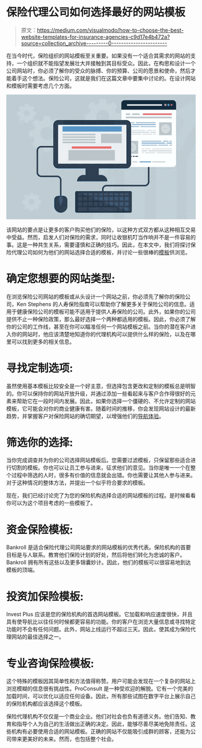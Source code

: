 # 保险代理公司如何选择最好的网站模板

> 原文：<https://medium.com/visualmodo/how-to-choose-the-best-website-templates-for-insurance-agencies-c9d17e4b472a?source=collection_archive---------0----------------------->

在当今时代，保险组织的网站模板至关重要。如果没有一个适合其需求的网站的支持，一个组织就不能指望发展壮大并接触到其目标受众。因此，在构思和设计一个公司网站时，你必须了解你的受众的脉搏、你的预算、公司的愿景和使命，然后才能着手这个想法。保险公司，这就是我们在这篇文章中要集中讨论的。在设计网站和模板时需要考虑几个方面。

![](img/593147ed7758efe1cc9fd7863d9f5e27.png)

该网站的要点是让更多的客户购买他们的保险，以这种方式双方都从这种相互交易中受益。然而，启发人们对保险的需求，同时让收银机叮当作响并不是一件容易的事。这是一种共生关系，需要谨慎和正确的技巧。因此，在本文中，我们将探讨保险代理公司如何为他们的网站选择合适的模板，并讨论一些很棒的[模板](https://visualmodo.com/wordpress-themes/)供浏览。

# 确定您想要的网站类型:

在浏览保险公司网站的模板或从头设计一个网站之前，你必须先了解你的保险公司，Ken Stephens 的人寿保险指南可以帮助你了解更多关于保险公司的信息。适用于健康保险公司的模板可能不适用于提供人寿保险的公司。此外，如果你的公司提供不止一种保险政策，那么最好选择一个两种都适用的模板。因此，你必须了解你的公司的工作线，甚至在你可以瞄准任何一个网站模板之前。当你的潜在客户进入你的网站时，他应该清楚地知道你的代理机构可以提供什么样的保险，以及在哪里可以找到更多的相关信息。

# 寻找定制选项:

虽然使用基本模板比较安全是一个好主意，但选择包含更改和定制的模板总是明智的。你可以保持你的网站开放升级，并通过添加一些看起来与客户合作得很好的元素来帮助它在一段时间内发展。因此，如果你选择一个僵硬的、不允许定制的网站模板，它可能会对你的商业健康有害。随着时间的推移，你会发现网站设计的最新趋势，并掌握客户对保险网站的确切期望，以增强他们的[导航体验](https://visualmodo.com/menu-wordpress-plugins-recommendations/)。

# 筛选你的选择:

当你完成调查并为你的公司选择网站模板后。您需要过滤模板，只保留那些适合进行切割的模板。你也可以让员工参与进来，征求他们的意见。当你是唯一一个在整个过程中筛选的人时，很多有价值的信息就会出错。你也需要让其他人参与进来。对于这种情况的整体方法，并提出一个似乎符合要求的模板。

现在，我们已经讨论完了为您的保险机构选择合适的网站模板的过程。是时候看看你可以为这个项目考虑的一些模板了。

# 资金保险模板:

Bankroll 是适合保险代理公司网站要求的网站模板的优秀代表。保险机构的首要目标是与人联系。教育他们保险计划的好处，然后将他们转化为忠诚的客户。Bankroll 拥有所有这些以及更多锦囊妙计。因此，他们的模板可以很容易地到达模板的顶端。

# 投资加保险模板:

Invest Plus 应该是您的保险机构的首选网站模板。它加载和响应速度很快，并且具有使导航比以往任何时候都更容易的功能。你的客户在浏览大量信息或寻找特定功能时不会有任何问题。此外，网站上线运行不超过三天。因此，使其成为保险代理网站的最佳选择之一。

# 专业咨询保险模板:

这个特殊的模板因其简单性和方法值得称赞。用户可能会发现在一个复杂的网站上浏览模糊的信息很有挑战性。ProConsult 是一种受欢迎的解脱。它有一个完美的加载时间，可以优化以适应任何设备。因此，所有那些试图在数字平台上展示自己的保险机构都应该选择这个模板。

保险代理机构不仅仅是一个商业企业。他们对社会也负有道德义务。他们告知、教育和指导个人为自己的生活做出正确的决定。因此，能够尽善尽美地免除责任。这些机构有必要使用合适的网站模板。正确的网站不仅能吸引成群的顾客，还能为公司带来更美好的未来。然而，也包括整个社会。